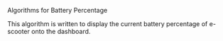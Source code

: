 Algorithms for Battery Percentage

This algorithm is written to display the current battery percentage of e-scooter onto the dashboard. 